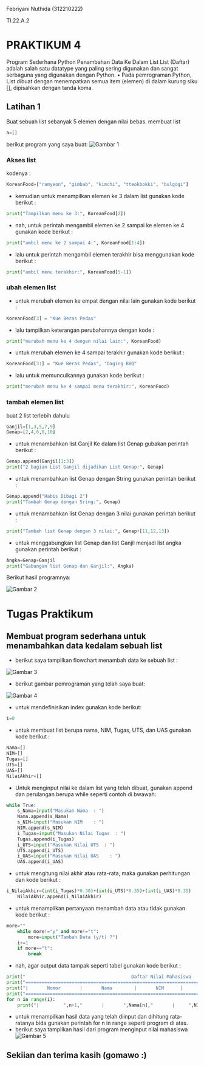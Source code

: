 Febriyani Nuthida (312210222)

TI.22.A.2

# PRAKTIKUM 4
Program Sederhana Python Penambahan Data Ke Dalam List 
List (Daftar) adalah salah satu datatype yang paling sering digunakan dan sangat serbaguna yang digunakan dengan Python. • Pada pemrograman Python, List dibuat dengan menempatkan semua item (elemen) di dalam kurung siku [], dipisahkan dengan tanda koma. 

## Latihan 1

Buat sebuah list sebanyak 5 elemen dengan nilai bebas.
membuat list
```python
a=[] 
```
berikut program yang saya buat:
![Gambar 1](ss/ss3.png)
### Akses list
kodenya :
```python
KoreanFood=["ramyeon", "gimbab", "kimchi", "tteokbokki", "bulgogi"]
```
- kemudian untuk menampilkan elemen ke 3 dalam list gunakan kode berikut :

```python
print("Tampilkan menu ke 3:", KoreanFood[2])
```
- nah, untuk perintah mengambil elemen ke 2 sampai ke elemen ke 4 gunakan kode berikut :

```python
print("ambil menu ke 2 sampai 4:", KoreanFood[1:4])
```
- lalu untuk perintah mengambil elemen terakhir bisa menggunakan kode berikut :

```python
print("ambil menu terakhir:", KoreanFood[5-1])
```

### ubah elemen list
- untuk merubah elemen ke empat dengan nilai lain gunakan kode berikut :
```python
KoreanFood[3] = "Kue Beras Pedas"
```
- lalu tampilkan keterangan perubahannya dengan kode :

```python
print("merubah menu ke 4 dengan nilai lain:", KoreanFood)
```
- untuk merubah elemen ke 4 sampai terakhir gunakan kode berikut :

```python
KoreanFood[3:] = "Kue Beras Pedas", "Daging BBQ" 
```
- lalu untuk memunculkannya gunakan kode berikut :

```python
print("merubah menu ke 4 sampai menu terakhir:", KoreanFood)
```

### tambah elemen list

buat 2 list terlebih dahulu
```python
Ganjil=[1,3,5,7,9]
Genap=[2,4,6,8,10]
```
- untuk menambahkan list Ganjil Ke dalam list Genap gubakan perintah berikut :
```python
Genap.append(Ganjil[1:3])
print("2 bagian List Ganjil dijadikan List Genap:", Genap)
```
- untuk menambahkan list Genap dengan String gunakan perintah berikut :
```python
Genap.append("Habis Dibagi 2")
print("Tambah Genap dengan Sring:", Genap)
```
- untuk menambahkan list Genap dengan 3 nilai gunakan perintah berikut :

```python
print("Tambah list Genap dengan 3 nilai:", Genap+[11,12,13])
```
- untuk menggabungkan list Genap dan list Ganjil menjadi list angka gunakan perintah berikut :
```python
Angka=Genap+Ganjil
print("Gabungan list Genap dan Ganjil:", Angka)
```

Berikut hasil programnya:

![Gambar 2](ss/ss4.png)


# Tugas Praktikum 

## Membuat program sederhana untuk menambahkan data kedalam sebuah list 

- berikut saya tampilkan flowchart menambah data ke sebuah list :

![Gambar 3](ss/ss5.png)

- berikut gambar pemrograman yang telah saya buat:

![Gambar 4](ss/ss1.png)

- untuk mendefinisikan index gunakan kode berikut:
```python
i=0
```
- untuk membuat list berupa nama, NIM, Tugas, UTS, dan UAS gunakan kode berikut :

```python
Nama=[]
NIM=[]
Tugas=[]
UTS=[]
UAS=[]
NilaiAkhir=[]
```
- Untuk menginput nilai ke dalam list yang telah dibuat, gunakan append dan perulangan berupa while seperti contoh di bwawah:

```python
while True:
    s_Nama=input("Masukan Nama  : ")
    Nama.append(s_Nama)
    s_NIM=input("Masukan NIM    : ")
    NIM.append(s_NIM)
    i_Tugas=input("Masukan Nilai Tugas  : ")
    Tugas.append(i_Tugas)
    i_UTS=input("Masukan Nilai UTS  : ")
    UTS.append(i_UTS)
    i_UAS=input("Masukan Nilai UAS    : ")
    UAS.append(i_UAS)
```
- untuk mengitung nilai akhir atau rata-rata, maka gunakan perhitungan dan kode berikut :

```python
i_NilaiAkhir=(int(i_Tugas)*0.30)+(int(i_UTS)*0.35)+(int(i_UAS)*0.35)
    NilaiAkhir.append(i_NilaiAkhir)
```
- untuk menampilkan pertanyaan menambah data atau tidak gunakan kode berikut :

```python
more=""
    while more!="y" and more!="t":
        more=input("Tambah Data (y/t) ?")
    i+=1
    if more=="t":
        break
```
- nah, agar output data tampak seperti tabel gunakan kode berikut :

```python
print("                                       Daftar Nilai Mahasiswa                                                                   ")
print("================================================================================================================================")
print("|       Nomor       |       Nama        |       NIM      |       Tugas      |       UTS      |      UAS       |     Akhir      |")
print("================================================================================================================================")
for n in range(i):
    print("|         ",n+1,"       |       ",Nama[n],"       |     ",NIM[n],"      |       ",Tugas[n],"     |       ",UTS[n],"     |      ",UAS[n],"      |       ",NilaiAkhir[n],"       |")
```
- untuk menampilkan hasil data yang telah diinput dan dihitung rata-ratanya bida gunakan perintah for n in range seperti program di atas.
- berikut saya tampilkan hasil dari program menginput nilai mahasiswa
![Gambar 5](ss/ss2.png)

## Sekiian dan terima kasih (gomawo :)